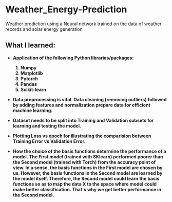 # Weather_Energy-Prediction
Weather prediction using a Neural network trained on the data of weather records and solar energy generation

<h2>What I learned:</h2>

- <b>Application of the following Python libraries/packages:
  1. Numpy
  2. Matplotlib
  3. Pytorch
  4. Pandas
  5. Scikit-learn

- <b>Data preprocessing is vital. Data cleaning (removing outliers) followed by adding features and normalization prepare data for efficient machine learning.
- <b>Dataset needs to be split into Training and Validation subsets for learning and testing the model.
- <b>Plotting Loss vs epoch for illustrating the comparision between Training Error vs Validation Error.
- <b>How the choice of the basis functions determine the performance of a model. The First model (trained with SKlearn) performed poorer than the Second model (trained with Torch) from the accuracy point of view. In a sense, the basis functions in the First model are chosen by us. However, the basis functions in the Second model are learned by the model itself. Therefore, the Second model could learn the basis functions so as to map the data X to the space where model could make better classification. That's why we get better performance in the Second model.

